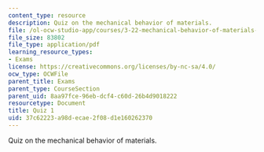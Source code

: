 ```yaml
---
content_type: resource
description: Quiz on the mechanical behavior of materials.
file: /ol-ocw-studio-app/courses/3-22-mechanical-behavior-of-materials-spring-2008/37c62223a98decae2f08d1e160262370_quiz1.pdf
file_size: 83802
file_type: application/pdf
learning_resource_types:
- Exams
license: https://creativecommons.org/licenses/by-nc-sa/4.0/
ocw_type: OCWFile
parent_title: Exams
parent_type: CourseSection
parent_uid: 8aa97fce-96eb-dcf4-c60d-26b4d9018222
resourcetype: Document
title: Quiz 1
uid: 37c62223-a98d-ecae-2f08-d1e160262370
---
```

Quiz on the mechanical behavior of materials.
